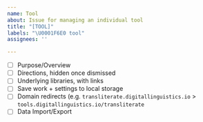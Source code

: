 ```yaml
---
name: Tool
about: Issue for managing an individual tool
title: "[TOOL]"
labels: "\U0001F6E0️ tool"
assignees: ''

---
```


- [ ] Purpose/Overview
- [ ] Directions, hidden once dismissed
- [ ] Underlying libraries, with links
- [ ] Save work + settings to local storage
- [ ] Domain redirects (e.g. `transliterate.digitallinguistics.io` > `tools.digitallinguistics.io/transliterate`
- [ ] Data Import/Export
